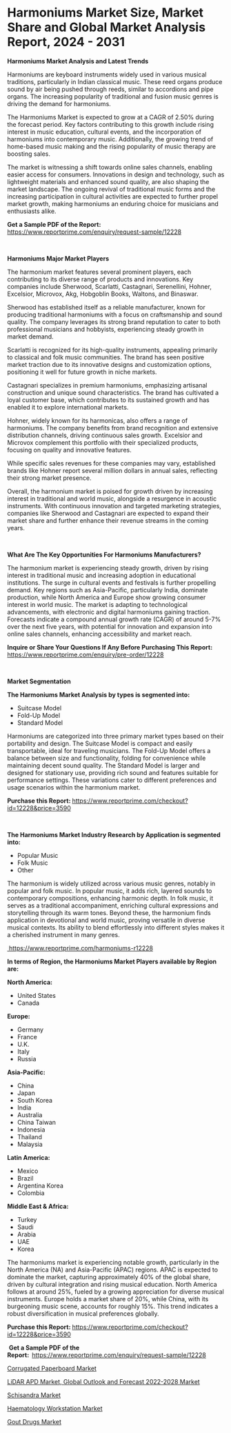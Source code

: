 <p><h1>Harmoniums Market Size, Market Share and Global Market Analysis Report, 2024 - 2031</h1></p><p><strong>Harmoniums Market Analysis and Latest Trends</strong></p>
<p><p>Harmoniums are keyboard instruments widely used in various musical traditions, particularly in Indian classical music. These reed organs produce sound by air being pushed through reeds, similar to accordions and pipe organs. The increasing popularity of traditional and fusion music genres is driving the demand for harmoniums. </p><p>The Harmoniums Market is expected to grow at a CAGR of 2.50% during the forecast period. Key factors contributing to this growth include rising interest in music education, cultural events, and the incorporation of harmoniums into contemporary music. Additionally, the growing trend of home-based music making and the rising popularity of music therapy are boosting sales. </p><p>The market is witnessing a shift towards online sales channels, enabling easier access for consumers. Innovations in design and technology, such as lightweight materials and enhanced sound quality, are also shaping the market landscape. The ongoing revival of traditional music forms and the increasing participation in cultural activities are expected to further propel market growth, making harmoniums an enduring choice for musicians and enthusiasts alike.</p></p>
<p><strong>Get a Sample PDF of the Report:&nbsp;</strong> <a href="https://www.reportprime.com/enquiry/request-sample/12228">https://www.reportprime.com/enquiry/request-sample/12228</a></p>
<p>&nbsp;</p>
<p><strong>Harmoniums Major Market Players</strong></p>
<p><p>The harmonium market features several prominent players, each contributing to its diverse range of products and innovations. Key companies include Sherwood, Scarlatti, Castagnari, Serenellini, Hohner, Excelsior, Microvox, Akg, Hobgoblin Books, Waltons, and Binaswar.</p><p>Sherwood has established itself as a reliable manufacturer, known for producing traditional harmoniums with a focus on craftsmanship and sound quality. The company leverages its strong brand reputation to cater to both professional musicians and hobbyists, experiencing steady growth in market demand.</p><p>Scarlatti is recognized for its high-quality instruments, appealing primarily to classical and folk music communities. The brand has seen positive market traction due to its innovative designs and customization options, positioning it well for future growth in niche markets.</p><p>Castagnari specializes in premium harmoniums, emphasizing artisanal construction and unique sound characteristics. The brand has cultivated a loyal customer base, which contributes to its sustained growth and has enabled it to explore international markets.</p><p>Hohner, widely known for its harmonicas, also offers a range of harmoniums. The company benefits from brand recognition and extensive distribution channels, driving continuous sales growth. Excelsior and Microvox complement this portfolio with their specialized products, focusing on quality and innovative features.</p><p>While specific sales revenues for these companies may vary, established brands like Hohner report several million dollars in annual sales, reflecting their strong market presence.</p><p>Overall, the harmonium market is poised for growth driven by increasing interest in traditional and world music, alongside a resurgence in acoustic instruments. With continuous innovation and targeted marketing strategies, companies like Sherwood and Castagnari are expected to expand their market share and further enhance their revenue streams in the coming years.</p></p>
<p>&nbsp;</p>
<p><strong>What Are The Key Opportunities For Harmoniums Manufacturers?</strong></p>
<p><p>The harmonium market is experiencing steady growth, driven by rising interest in traditional music and increasing adoption in educational institutions. The surge in cultural events and festivals is further propelling demand. Key regions such as Asia-Pacific, particularly India, dominate production, while North America and Europe show growing consumer interest in world music. The market is adapting to technological advancements, with electronic and digital harmoniums gaining traction. Forecasts indicate a compound annual growth rate (CAGR) of around 5-7% over the next five years, with potential for innovation and expansion into online sales channels, enhancing accessibility and market reach.</p></p>
<p><strong>Inquire or Share Your Questions If Any Before Purchasing This Report:</strong> <a href="https://www.reportprime.com/enquiry/pre-order/12228">https://www.reportprime.com/enquiry/pre-order/12228</a></p>
<p>&nbsp;</p>
<p><strong>Market Segmentation</strong></p>
<p><strong>The Harmoniums Market Analysis by types is segmented into:</strong></p>
<p><ul><li>Suitcase Model</li><li>Fold-Up Model</li><li>Standard Model</li></ul></p>
<p><p>Harmoniums are categorized into three primary market types based on their portability and design. The Suitcase Model is compact and easily transportable, ideal for traveling musicians. The Fold-Up Model offers a balance between size and functionality, folding for convenience while maintaining decent sound quality. The Standard Model is larger and designed for stationary use, providing rich sound and features suitable for performance settings. These variations cater to different preferences and usage scenarios within the harmonium market.</p></p>
<p><strong>Purchase this Report:&nbsp;</strong><a href="https://www.reportprime.com/checkout?id=12228&price=3590">https://www.reportprime.com/checkout?id=12228&price=3590</a></p>
<p>&nbsp;</p>
<p><strong>The Harmoniums Market Industry Research by Application is segmented into:</strong></p>
<p><ul><li>Popular Music</li><li>Folk Music</li><li>Other</li></ul></p>
<p><p>The harmonium is widely utilized across various music genres, notably in popular and folk music. In popular music, it adds rich, layered sounds to contemporary compositions, enhancing harmonic depth. In folk music, it serves as a traditional accompaniment, enriching cultural expressions and storytelling through its warm tones. Beyond these, the harmonium finds application in devotional and world music, proving versatile in diverse musical contexts. Its ability to blend effortlessly into different styles makes it a cherished instrument in many genres.</p></p>
<p><a href="https://www.reportprime.com/harmoniums-r12228">&nbsp;https://www.reportprime.com/harmoniums-r12228</a></p>
<p><strong>In terms of Region, the Harmoniums Market Players available by Region are:</strong></p>
<p>
    <p> <strong> North America: </strong>
        <ul>
            <li>United States</li>
            <li>Canada</li>
        </ul>
        </p> 
    <p> <strong> Europe: </strong>
        <ul>
            <li>Germany</li>
            <li>France</li>
            <li>U.K.</li>
            <li>Italy</li>
            <li>Russia</li>
        </ul>
        </p> 
    <p> <strong> Asia-Pacific: </strong>
        <ul>
            <li>China</li>
            <li>Japan</li>
            <li>South Korea</li>
            <li>India</li>
            <li>Australia</li>
            <li>China Taiwan</li>
            <li>Indonesia</li>
            <li>Thailand</li>
            <li>Malaysia</li>
        </ul>
        </p> 
    <p> <strong> Latin America: </strong>
        <ul>
            <li>Mexico</li>
            <li>Brazil</li>
            <li>Argentina Korea</li>
            <li>Colombia</li>
        </ul>
        </p> 
    <p> <strong> Middle East & Africa: </strong>
        <ul>
            <li>Turkey</li>
            <li>Saudi</li>
            <li>Arabia</li>
            <li>UAE</li>
            <li>Korea</li>
        </ul>
    </p>
    </p>
<p><p>The harmoniums market is experiencing notable growth, particularly in the North America (NA) and Asia-Pacific (APAC) regions. APAC is expected to dominate the market, capturing approximately 40% of the global share, driven by cultural integration and rising musical education. North America follows at around 25%, fueled by a growing appreciation for diverse musical instruments. Europe holds a market share of 20%, while China, with its burgeoning music scene, accounts for roughly 15%. This trend indicates a robust diversification in musical preferences globally.</p></p>
<p><strong>Purchase this Report: </strong><a href="https://www.reportprime.com/checkout?id=12228&price=3590">https://www.reportprime.com/checkout?id=12228&price=3590</a></p>
<p>&nbsp;<strong>Get a Sample PDF of the Report:&nbsp;&nbsp;</strong><a href="https://www.reportprime.com/enquiry/request-sample/12228">https://www.reportprime.com/enquiry/request-sample/12228</a></p>
<p><strong></strong></p>
<p><p><a href="https://issuu.com/reportprime-2/docs/corrugated-paperboard-market-size-2_402e144365f287">Corrugated Paperboard Market</a></p><p><a href="https://www.linkedin.com/pulse/market-leaders-laggards-global-lidar-apd-outlook-forecast-2022-2028-9ojif?trackingId=FKiopOSUStyHj5YGymC2ig%3D%3D">LiDAR APD Market, Global Outlook and Forecast 2022-2028 Market</a></p><p><a href="https://medium.com/@aprilhirthe/schisandra-market-trends-focusing-on-schisandra-market-insight-and-forecast-analysis-2024-2031-65b1174eb3ff">Schisandra Market</a></p><p><a href="https://issuu.com/reportprime-2/docs/haematology-workstation-market-size_e13d330925490f">Haematology Workstation Market</a></p><p><a href="https://medium.com/@trameciabutler45/what-are-the-growth-opportunities-and-challenges-in-the-gout-drugs-market-6dd24274e660">Gout Drugs Market</a></p></p>